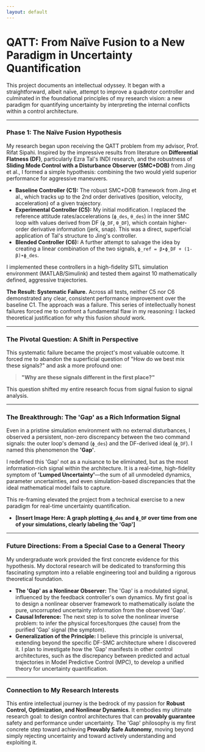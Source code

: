 ```yaml
---
layout: default
---
```

# QATT: From Naïve Fusion to a New Paradigm in Uncertainty Quantification

This project documents an intellectual odyssey. It began with a straightforward, albeit naïve, attempt to improve a quadrotor controller and culminated in the foundational principles of my research vision: a new paradigm for quantifying uncertainty by interpreting the internal conflicts within a control architecture.

---

### Phase 1: The Naïve Fusion Hypothesis
My research began upon receiving the QATT problem from my advisor, Prof. Rifat Sipahi. Inspired by the impressive results from literature on **Differential Flatness (DF)**, particularly Ezra Tal's INDI research, and the robustness of **Sliding Mode Control with a Disturbance Observer (SMC+DOB)** from Jing et al., I formed a simple hypothesis: combining the two would yield superior performance for aggressive maneuvers.

* **Baseline Controller (C1):** The robust SMC+DOB framework from Jing et al., which tracks up to the 2nd order derivatives (position, velocity, acceleration) of a given trajectory.
* **Experimental Controller (C5):** My initial modification. I replaced the reference attitude rates/accelerations (`ϕ_des`, `θ_des`) in the inner SMC loop with values derived from DF (`ϕ_DF`, `θ_DF`), which contain higher-order derivative information (jerk, snap). This was a direct, superficial application of Tal's structure to Jing's controller.
* **Blended Controller (C6):** A further attempt to salvage the idea by creating a linear combination of the two signals, `ϕ_ref = β∙ϕ_DF + (1-β)∙ϕ_des`.

I implemented these controllers in a high-fidelity SITL simulation environment (MATLAB/Simulink) and tested them against 10 mathematically defined, aggressive trajectories.

**The Result: Systematic Failure.**
Across all tests, neither C5 nor C6 demonstrated any clear, consistent performance improvement over the baseline C1. The approach was a failure. This series of intellectually honest failures forced me to confront a fundamental flaw in my reasoning: I lacked theoretical justification for why this fusion *should* work.

---

### The Pivotal Question: A Shift in Perspective
This systematic failure became the project's most valuable outcome. It forced me to abandon the superficial question of "How do we best mix these signals?" and ask a more profound one:

> **"Why are these signals different in the first place?"** 

This question shifted my entire research focus from signal fusion to signal analysis.

---

### The Breakthrough: The 'Gap' as a Rich Information Signal
Even in a pristine simulation environment with no external disturbances, I observed a persistent, non-zero discrepancy between the two command signals: the outer loop's demand (`ϕ_des`) and the DF-derived ideal (`ϕ_DF`). I named this phenomenon the **'Gap'**.

I redefined this 'Gap' not as a nuisance to be eliminated, but as the most information-rich signal within the architecture. It is a real-time, high-fidelity symptom of **'Lumped Uncertainty'**—the sum of all unmodeled dynamics, parameter uncertainties, and even simulation-based discrepancies that the ideal mathematical model fails to capture.

This re-framing elevated the project from a technical exercise to a new paradigm for real-time uncertainty quantification.

* **[Insert Image Here: A graph plotting `ϕ_des` and `ϕ_DF` over time from one of your simulations, clearly labeling the 'Gap']**

---

### Future Directions: From a Special Case to a General Theory
My undergraduate work provided the first concrete evidence for this hypothesis. My doctoral research will be dedicated to transforming this fascinating symptom into a reliable engineering tool and building a rigorous theoretical foundation.

* **The 'Gap' as a Nonlinear Observer:** The 'Gap' is a modulated signal, influenced by the feedback controller's own dynamics. My first goal is to design a nonlinear observer framework to mathematically isolate the pure, uncorrupted uncertainty information from the observed 'Gap'.
* **Causal Inference:** The next step is to solve the nonlinear inverse problem: to infer the physical forces/torques (the cause) from the purified 'Gap' signal (the symptom).
* **Generalization of the Principle:** I believe this principle is universal, extending beyond the specific DF-SMC architecture where I discovered it. I plan to investigate how the 'Gap' manifests in other control architectures, such as the discrepancy between predicted and actual trajectories in Model Predictive Control (MPC), to develop a unified theory for uncertainty quantification.

---

### Connection to My Research Interests
This entire intellectual journey is the bedrock of my passion for **Robust Control, Optimization, and Nonlinear Dynamics**. It embodies my ultimate research goal: to design control architectures that can **provably guarantee** safety and performance under uncertainty. The 'Gap' philosophy is my first concrete step toward achieving **Provably Safe Autonomy**, moving beyond simply rejecting uncertainty and toward actively understanding and exploiting it.

